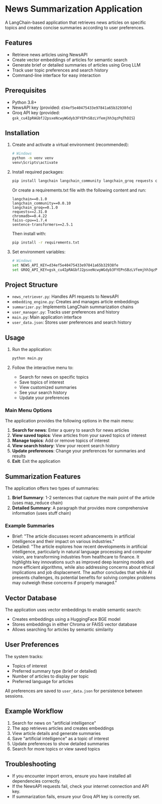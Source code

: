 # News Summarization Application

A LangChain-based application that retrieves news articles on specific topics and creates concise summaries according to user preferences.

## Features

- Retrieve news articles using NewsAPI
- Create vector embeddings of articles for semantic search
- Generate brief or detailed summaries of articles using Groq LLM
- Track user topic preferences and search history
- Command-line interface for easy interaction

## Prerequisites

- Python 3.8+
- NewsAPI key (provided: `d34ef5e40475433e97841a65b32938fe`)
- Groq API key (provided: `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`)

## Installation

1. Create and activate a virtual environment (recommended):
   ```bash
   # Windows
   python -m venv venv
   venv\Scripts\activate
   ```

2. Install required packages:
   ```bash
   pip install langchain langchain_community langchain_groq requests chromadb faiss-cpu sentence-transformers
   ```

   Or create a requirements.txt file with the following content and run:
   ```
   langchain==0.1.0
   langchain_community==0.0.10
   langchain_groq==0.1.0
   requests==2.31.0
   chromadb==0.4.22
   faiss-cpu==1.7.4
   sentence-transformers==2.5.1
   ```

   Then install with:
   ```bash
   pip install -r requirements.txt
   ```

3. Set environment variables:
   ```bash
   # Windows
   set NEWS_API_KEY=d34ef5e40475433e97841a65b32938fe
   set GROQ_API_KEY=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
   ```

## Project Structure

- `news_retriever.py`: Handles API requests to NewsAPI
- `embedding_engine.py`: Creates and manages article embeddings
- `summarizer.py`: Implements LangChain summarization chains
- `user_manager.py`: Tracks user preferences and history
- `main.py`: Main application interface
- `user_data.json`: Stores user preferences and search history

## Usage

1. Run the application:
   ```bash
   python main.py
   ```

2. Follow the interactive menu to:
   - Search for news on specific topics
   - Save topics of interest
   - View customized summaries
   - See your search history
   - Update your preferences

### Main Menu Options

The application provides the following options in the main menu:

1. **Search for news**: Enter a query to search for news articles
2. **View saved topics**: View articles from your saved topics of interest
3. **Manage topics**: Add or remove topics of interest
4. **View search history**: View your recent search history
5. **Update preferences**: Change your preferences for summaries and results
6. **Exit**: Exit the application

## Summarization Features

The application offers two types of summaries:

1. **Brief Summary**: 1-2 sentences that capture the main point of the article (uses map_reduce chain)
2. **Detailed Summary**: A paragraph that provides more comprehensive information (uses stuff chain)

### Example Summaries

- Brief: "The article discusses recent advancements in artificial intelligence and their impact on various industries."
- Detailed: "The article explores how recent developments in artificial intelligence, particularly in natural language processing and computer vision, are transforming industries from healthcare to finance. It highlights key innovations such as improved deep learning models and more efficient algorithms, while also addressing concerns about ethical implications and job displacement. The author concludes that while AI presents challenges, its potential benefits for solving complex problems may outweigh these concerns if properly managed."

## Vector Database

The application uses vector embeddings to enable semantic search:

- Creates embeddings using a HuggingFace BGE model
- Stores embeddings in either Chroma or FAISS vector database
- Allows searching for articles by semantic similarity

## User Preferences

The system tracks:

- Topics of interest
- Preferred summary type (brief or detailed)
- Number of articles to display per topic
- Preferred language for articles

All preferences are saved to `user_data.json` for persistence between sessions.

## Example Workflow

1. Search for news on "artificial intelligence"
2. The app retrieves articles and creates embeddings
3. View article details and generate summaries
4. Save "artificial intelligence" as a topic of interest
5. Update preferences to show detailed summaries
6. Search for more topics or view saved topics

## Troubleshooting

- If you encounter import errors, ensure you have installed all dependencies correctly.
- If the NewsAPI requests fail, check your internet connection and API key.
- If summarization fails, ensure your Groq API key is correctly set.

